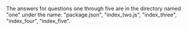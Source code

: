 The answers for questions one through five are in the directory named "one" under the name: "package.json", "index_two.js", "index_three", "index_four", "index_five".
